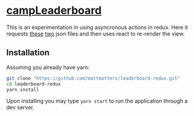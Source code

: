 # [campLeaderboard](https://mattmatters.github.io/leaderboard-redux/)

This is an experimentation in using asyncronous actions in redux.  Here it requests [these](https://fcctop100.herokuapp.com/api/fccusers/top/recent) [two](https://fcctop100.herokuapp.com/api/fccusers/top/alltime) json files and then uses react to re-render the view.


## Installation

Assuming you already have yarn:

```sh
git clone "https://github.com/mattmatters/leaderboard-redux.git"
cd leaderboard-redux
yarn install
```

Upon installing you may type `yarn start` to run the application through a dev server.

